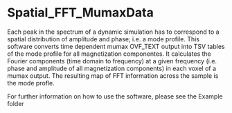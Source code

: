 # Spatial_FFT_MumaxData
Each peak in the spectrum of a dynamic simulation has to correspond to a spatial distribution of amplitude and phase; i.e. a mode profile. This software converts time dependent mumax OVF_TEXT output into TSV tables of the mode profile for all magnetization componentes.
It calculates the Fourier components (time domain to frequency) at a given frequency (i.e. phase and amplitude of all magnetization components) in each voxel of a mumax output. The resulting map of FFT information across the sample is the mode profle.

For further information on how to use the software, please see the Example folder